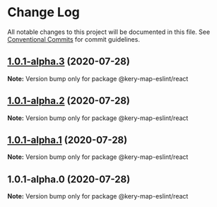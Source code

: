 # Change Log

All notable changes to this project will be documented in this file.
See [Conventional Commits](https://conventionalcommits.org) for commit guidelines.

## [1.0.1-alpha.3](https://github.com/kery-map/kery-map-eslint/compare/v1.0.1-alpha.2...v1.0.1-alpha.3) (2020-07-28)

**Note:** Version bump only for package @kery-map-eslint/react





## [1.0.1-alpha.2](https://github.com/kery-map/kery-map-eslint/compare/v1.0.1-alpha.1...v1.0.1-alpha.2) (2020-07-28)

**Note:** Version bump only for package @kery-map-eslint/react





## [1.0.1-alpha.1](https://github.com/kery-map/kery-map-eslint/compare/v1.0.1-alpha.0...v1.0.1-alpha.1) (2020-07-28)

**Note:** Version bump only for package @kery-map-eslint/react





## 1.0.1-alpha.0 (2020-07-28)

**Note:** Version bump only for package @kery-map-eslint/react
